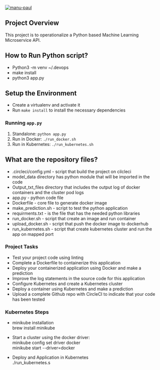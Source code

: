 [![manu-paul](https://circleci.com/gh/manu-paul/project-ml-microservice-kubernetes.svg?style=svg)](https://circleci.com/gh/manu-paul/project-ml-microservice-kubernetes)

## Project Overview
This project is to operationalize a Python based Machine Learning Microservice API. 

## How to Run Python script?

* Python3 -m venv ~/.devops
* make install
* python3 app.py

## Setup the Environment

* Create a virtualenv and activate it
* Run `make install` to install the necessary dependencies

### Running `app.py`

1. Standalone:  `python app.py`
2. Run in Docker:  `./run_docker.sh`
3. Run in Kubernetes:  `./run_kubernetes.sh`

## What are the repository files?

* .circleci/config.yml -  script that build the project on cilcleci
* model_data directory has python module that will be imported in the code
* Output_txt_files directory that includes the output log of docker containers and the cluster pod logs
* app.py - python code file
* Dockerfile - core file to generate docker image
* make_prediction.sh - script to test the python application
* requirments.txt - is the file that has the needed python libraries
* run_docker.sh - script that create an image and run container
* upload_docker.sh - script that push the docker image to dockerhub
* run_kubernetes.sh - script that create kubernetes cluster and run the app on mapped port

### Project Tasks

* Test your project code using linting
* Complete a Dockerfile to containerize this application
* Deploy your containerized application using Docker and make a prediction
* Improve the log statements in the source code for this application
* Configure Kubernetes and create a Kubernetes cluster
* Deploy a container using Kubernetes and make a prediction
* Upload a complete Github repo with CircleCI to indicate that your code has been tested



### Kubernetes Steps

* minikube installation<br>
brew install minikube

* Start a cluster using the docker driver:<br>
minikube config set driver docker<br>
minikube start --driver=docker<br>

* Deploy and Application in Kubernetes<br>
./run_kubernetes.s

